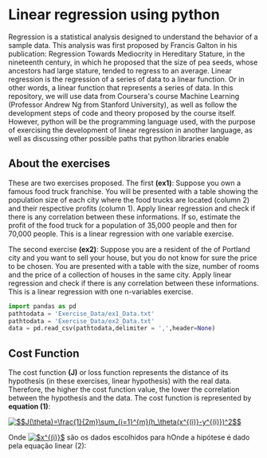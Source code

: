 # Linear regression using python

Regression is a statistical analysis designed to understand the behavior of a sample data. This analysis was first proposed by Francis Galton in his publication: Regression Towards Mediocrity in Hereditary Stature, in the nineteenth century, in which he proposed that the size of pea seeds, whose ancestors had large stature, tended to regress to an average.
Linear regression is the regression of a series of data to a linear function. Or in other words, a linear function that represents a series of data. In this repository, we will use data from Coursera's course Machine Learning (Professor Andrew Ng from Stanford University), as well as follow the development steps of code and theory proposed by the course itself. However, python will be the programming language used, with the purpose of exercising the development of linear regression in another language, as well as discussing other possible paths that python libraries enable

## About the exercises

These are two exercises proposed. The first **(ex1)**: Suppose you own a famous food truck franchise. You will be presented with a table showing the population size of each city where the food trucks are located (column 2) and their respective profits (column 1). Apply linear regression and check if there is any correlation between these informations. If so, estimate the profit of the food truck for a population of 35,000 people and then for 70,000 people. This is a linear regression with one variable exercise.

The second exercise **(ex2)**: Suppose you are a resident of the of Portland city and you want to sell your house, but you do not know for sure the price to be chosen. You are presented with a table with the size, number of rooms and the price of a collection of houses in the same city. Apply linear regression and check if there is any correlation between these informations. This is a linear regression with one n-variables exercise.

```python
import pandas as pd
pathtodata = 'Exercise_Data/ex1_Data.txt'
pathtodata = 'Exercise_Data/ex2_Data.txt'
data = pd.read_csv(pathtodata,delimiter = ',',header=None)
```
## Cost Function

The cost function **(J)** or loss function represents the distance of its hypothesis (in these exercises, linear hypothesis) with the real data. Therefore, the higher the cost function value, the lower the correlation between the hypothesis and the data. The cost function is represented by **equation (1)**:

<a href="https://www.codecogs.com/eqnedit.php?latex=$$J(\theta)=\frac{1}{2m}\sum_{i=1}^{m}(h_\theta(x^{(i)}-y^{(i)})^2$$" target="_blank"><img src="https://latex.codecogs.com/png.latex?$$J(\theta)=\frac{1}{2m}\sum_{i=1}^{m}(h_\theta(x^{(i)}-y^{(i)})^2$$" title="$$J(\theta)=\frac{1}{2m}\sum_{i=1}^{m}(h_\theta(x^{(i)}-y^{(i)})^2$$" /></a>

Onde <a href="https://www.codecogs.com/eqnedit.php?latex=\inline&space;$x^{(i)}$" target="_blank"><img src="https://latex.codecogs.com/png.latex?\inline&space;$x^{(i)}$" title="$x^{(i)}$" /></a> são os dados escolhidos para hOnde a hipótese é dado pela equação linear (2):